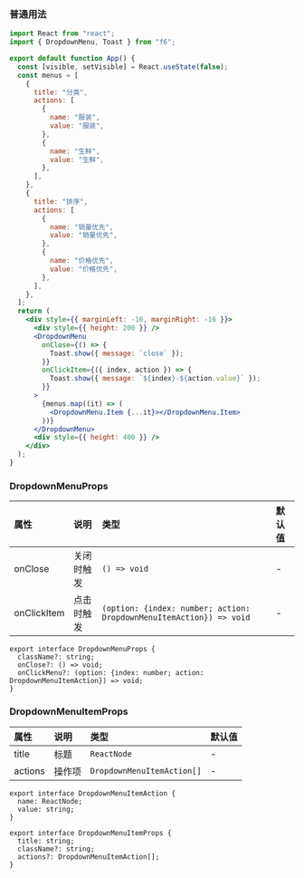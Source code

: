<div class="block-panel"><h3>普通用法</h3>

```jsx
import React from "react";
import { DropdownMenu, Toast } from "f6";

export default function App() {
  const [visible, setVisible] = React.useState(false);
  const menus = [
    {
      title: "分类",
      actions: [
        {
          name: "服装",
          value: "服装",
        },
        {
          name: "生鲜",
          value: "生鲜",
        },
      ],
    },
    {
      title: "排序",
      actions: [
        {
          name: "销量优先",
          value: "销量优先",
        },
        {
          name: "价格优先",
          value: "价格优先",
        },
      ],
    },
  ];
  return (
    <div style={{ marginLeft: -16, marginRight: -16 }}>
      <div style={{ height: 200 }} />
      <DropdownMenu
        onClose={() => {
          Toast.show({ message: `close` });
        }}
        onClickItem={({ index, action }) => {
          Toast.show({ message: `${index}-${action.value}` });
        }}
      >
        {menus.map((it) => (
          <DropdownMenu.Item {...it}></DropdownMenu.Item>
        ))}
      </DropdownMenu>
      <div style={{ height: 400 }} />
    </div>
  );
}
```
</div>

<div class="block-panel">
<h3> DropdownMenuProps</h3>

| 属性 | 说明 | 类型 | 默认值 |
| :-  | :- | :- | :- |
| onClose | 关闭时触发 | `() => void` | - |
| onClickItem | 点击时触发 | `(option: {index: number; action: DropdownMenuItemAction}) => void` | - |

```tsx
export interface DropdownMenuProps {
  className?: string;
  onClose?: () => void;
  onClickMenu?: (option: {index: number; action: DropdownMenuItemAction}) => void;
}
```


</div>
<div class="block-panel">
<h3> DropdownMenuItemProps</h3>

| 属性 | 说明 | 类型 | 默认值 |
| :-  | :- | :- | :- |
| title | 标题 | `ReactNode` | - |
| actions | 操作项 | `DropdownMenuItemAction[]` | - |

```tsx
export interface DropdownMenuItemAction {
  name: ReactNode;
  value: string;
}

export interface DropdownMenuItemProps {
  title: string;
  className?: string;
  actions?: DropdownMenuItemAction[];
}
```
</div>